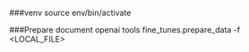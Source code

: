 ###venv
source env/bin/activate

###Prepare document
openai tools fine_tunes.prepare_data -f <LOCAL_FILE>